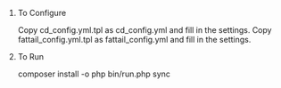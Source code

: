 
1. To Configure

	Copy cd_config.yml.tpl as cd_config.yml and fill in the settings.
	Copy fattail_config.yml.tpl as fattail_config.yml and fill in the settings.

2. To Run

	composer install -o
	php bin/run.php sync
